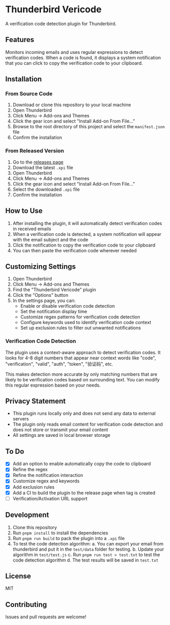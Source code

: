 # Thunderbird Vericode

A verification code detection plugin for Thunderbird.

## Features

Monitors incoming emails and uses regular expressions to detect verification codes. When a code is found, it displays a system notification that you can click to copy the verification code to your clipboard.

## Installation

### From Source Code

1. Download or clone this repository to your local machine
2. Open Thunderbird
3. Click Menu -> Add-ons and Themes
4. Click the gear icon and select "Install Add-on From File..."
5. Browse to the root directory of this project and select the `manifest.json` file
6. Confirm the installation

### From Released Version

1. Go to the [releases page](https://github.com/yourusername/thunderbird-vericode/releases)
2. Download the latest `.xpi` file
3. Open Thunderbird
4. Click Menu -> Add-ons and Themes
5. Click the gear icon and select "Install Add-on From File..."
6. Select the downloaded `.xpi` file
7. Confirm the installation

## How to Use

1. After installing the plugin, it will automatically detect verification codes in received emails
2. When a verification code is detected, a system notification will appear with the email subject and the code
3. Click the notification to copy the verification code to your clipboard
4. You can then paste the verification code wherever needed

## Customizing Settings

1. Open Thunderbird
2. Click Menu -> Add-ons and Themes
3. Find the "Thunderbird Vericode" plugin
4. Click the "Options" button
5. In the settings page, you can:
   - Enable or disable verification code detection
   - Set the notification display time
   - Customize regex patterns for verification code detection
   - Configure keywords used to identify verification code context
   - Set up exclusion rules to filter out unwanted notifications

### Verification Code Detection

The plugin uses a context-aware approach to detect verification codes. It looks for 4-8 digit numbers that appear near context words like "code", "verification", "valid", "auth", "token", "验证码", etc.

This makes detection more accurate by only matching numbers that are likely to be verification codes based on surrounding text. You can modify this regular expression based on your needs.

## Privacy Statement

- This plugin runs locally only and does not send any data to external servers
- The plugin only reads email content for verification code detection and does not store or transmit your email content
- All settings are saved in local browser storage

## To Do

- [x] Add an option to enable automatically copy the code to clipboard
- [x] Refine the regex
- [x] Refine the notification interaction
- [x] Customize regex and keywords
- [x] Add exclusion rules
- [x] Add a CI to build the plugin to the release page when tag is created
- [ ] Verification/Activation URL support

## Development

1. Clone this repository
2. Run `pnpm install` to install the dependencies
3. Run `pnpm run build` to pack the plugin into a `.xpi` file
4. To test the code detection algorithm:
   a. You can export your email from thunderbird and put it in the `test/data` folder for testing.
   b. Update your algorithm in `test/test.js`
   c. Run `pnpm run test > test.txt` to test the code detection algorithm
   d. The test results will be saved in `test.txt`

## License

MIT

## Contributing

Issues and pull requests are welcome!

